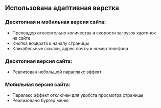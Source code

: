 ## Использована адаптивная верстка

### Десктопная и мобильная версия сайта:
+ Прелоадер относительно количества и скорости загрузок картинок на сайте
+ Кнопка возврата к началу страницы
+ Кликабельные ссылки, адрес почты и номер телефона

### Десктопная версия сайта:
+ Реализован небольшой параллакс эффект

### Мобильная версия сайта:
+ Паралакс эффект отключен для удобста просмотра страницы
+ Реализовано бургер меню
